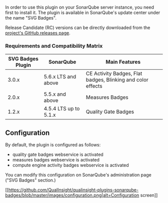 In order to use this plugin on your SonarQube server instance, you need first to install it. The plugin is available in SonarQube's update center under the name "SVG Badges". 

Release Candidate (RC) versions can be directly downloaded from the [project's GitHub releases page](https://github.com/QualInsight/qualinsight-plugins-sonarqube-badges/releases).

### Requirements and Compatibility Matrix

| SVG Badges Plugin | SonarQube             | Main Features                                               |
|-------------------|-----------------------|-------------------------------------------------------------| 
| 3.0.x             | 5.6.x LTS and above   | CE Activity Badges, Flat badges, Blinking and color effects |
| 2.0.x             | 5.5.x and above       | Measures Badges                                             |
| 1.2.x             | 4.5.4 LTS up to 5.1.x | Quality Gate Badges                                         |

## Configuration

By default, the plugin is configured as follows: 

* quality gate badges webservice is activated 
* measures badges webservice is activated 
* compute engine activity badges webservice is activated 

You can modify this configuration on SonarQube's administration page ("SVG Badges" section.)

[[https://github.com/QualInsight/qualinsight-plugins-sonarqube-badges/blob/master/images/configuration.png|alt=Configuration screen]]